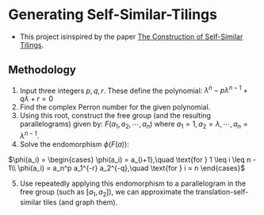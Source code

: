 # Generating Self-Similar-Tilings
* This project isinspired by the paper [The Construction of Self-Similar Tilings](https://arxiv.org/pdf/math/9505210.pdf).

## Methodology
1. Input three integers $p,q,r$. These define the polynomial:
$\lambda^n -p\lambda^{n-1} + q\lambda + r = 0$
2. Find the complex Perron number for the given polynomial.
3. Using this root, construct the free group (and the resulting parallelograms) given by: 
$F(a_1,a_2, \cdots, a_n)$ where $a_1=1, a_2=\lambda, \cdots, a_n = \lambda^{n-1}$.
4. Solve the endomorphism $\phi (F(a))$:

$\phi(a_i) = 
\begin{cases}
\phi(a_i) = a_{i+1},\quad \text{for } 1 \leq i \leq n - 1\\
\phi(a_i) = a_n^p a_1^{-r} a_2^{-q},\quad \text{for } i = n
\end{cases}$

5. Use repeatedly applying this endomorphism to a parallelogram in the free group (such as $[a_1,a_2]$), we can approximate the translation-self-similar tiles (and graph them).
